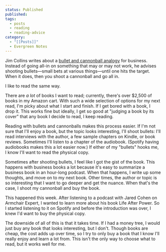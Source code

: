 ```yaml
---
status: Published
published: 
tags:
  - posts
  - reading
  - reading-advice
category:
  - "[[Posts]]"
  - Evergreen Notes
---
```

Jim Collins writes about a [bullet and cannonball analogy](https://www.jimcollins.com/concepts/fire-bullets-then-cannonballs.html) for business. Instead of going all-in on something that may or may not work, he advises shooting bullets—small bets at various things—until one hits the target. When it does, then you shoot a cannonball and go all in.

I like to read the same way.

There are *a lot* of books I want to read; currently, there's over $2,500 of books in my Amazon cart. With such a wide selection of options for my next read, I'm picky about what I start and finish. If I get bored with a book, I drop it. This works fine but ideally, I get so good at "judging a book by its cover" that any book I decide to read, I keep reading.

Reading with bullets and cannonballs makes this process easier. If I'm not sure that I'll enjoy a book, but the topic looks interesting, I'll shoot bullets: I'll read interviews with the author, a few sample chapters on Kindle, or book reviews. Sometimes I'll listen to a chapter of the audiobook. (Spotify having audiobooks makes this a lot easier now.) If either of my "bullets" hooks me, I know I'll want to read the physical copy.

Sometimes after shooting bullets, I feel like I got the gist of the book. This happens with business books a lot because it's easy to summarize a business book in an hour-long podcast. When that happens, I write up some thoughts, and move on to my next book. Other times, the author or topic is so interesting that I want to go deeper and get the nuance. When that's the case, I shoot my cannonball and buy the book.

This happened this week. After listening to a podcast with Jared Cohen on Armchair Expert, I wanted to learn more about his book Life After Power. So I started listening to it on Spotify and before the introduction was over, I knew I'd want to buy the physical copy.

The downside of all of this is that it takes time. If I had a money tree, I would just buy any book that looks interesting, but I don't. Though books are cheap, the cost adds up over time, so I try to only buy a book that I know I'll really enjoy and learn a lot from. This isn't the only way to choose what to read, but it works well for me.